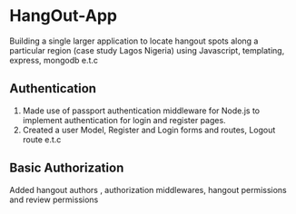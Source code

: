 # HangOut-App
Building a single larger application to locate hangout spots along a particular region (case study Lagos Nigeria) using Javascript, templating, express, mongodb e.t.c


## Authentication
1. Made use of passport authentication middleware for Node.js to implement authentication for login and register pages.
2. Created a user Model, Register and Login forms and routes, Logout route e.t.c

## Basic Authorization
Added hangout authors , authorization middlewares, hangout permissions and review permissions
